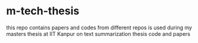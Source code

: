 # m-tech-thesis
this repo contains papers and codes from different repos is used during my masters thesis at IIT Kanpur on text summarization
thesis code and papers

